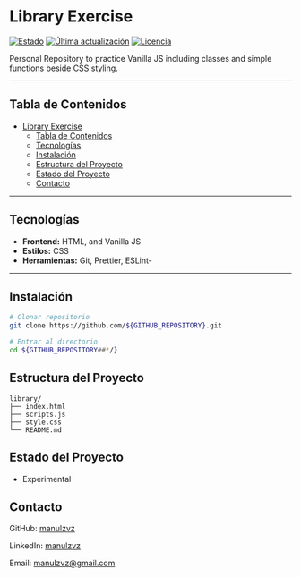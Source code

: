 # Library Exercise

[![Estado](https://img.shields.io/badge/estado-experimental-yellow)](https://github.com/manulzvz/library)
[![Última actualización](https://img.shields.io/github/last-commit/manulzvz/library)](https://github.com/manulzvz/library/commits/main)
[![Licencia](https://img.shields.io/badge/licencia-MIT-green)](LICENSE)

Personal Repository to practice Vanilla JS including classes and simple functions beside CSS styling.

---

## Tabla de Contenidos

- [Library Exercise](#library-exercise)
  - [Tabla de Contenidos](#tabla-de-contenidos)
  - [Tecnologías](#tecnologías)
  - [Instalación](#instalación)
  - [Estructura del Proyecto](#estructura-del-proyecto)
  - [Estado del Proyecto](#estado-del-proyecto)
  - [Contacto](#contacto)

---

## Tecnologías

- **Frontend:** HTML, and Vanilla JS
- **Estilos:** CSS
- **Herramientas:** Git, Prettier, ESLint-

---

## Instalación

```bash
# Clonar repositorio
git clone https://github.com/${GITHUB_REPOSITORY}.git

# Entrar al directorio
cd ${GITHUB_REPOSITORY##*/}
```

## Estructura del Proyecto

```text
library/
├── index.html
├── scripts.js
├── style.css
└── README.md
```

## Estado del Proyecto

- Experimental

## Contacto

GitHub: [manulzvz](https://github.com/manulzvz)

LinkedIn: [manulzvz](https://www.linkedin.com/in/manulzvz/)

Email: <manulzvz@gmail.com>
